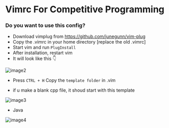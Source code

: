 

# Vimrc For Competitive Programming

### Do you want to use this config?
- Download vimplug from https://github.com/junegunn/vim-plug
- Copy the .vimrc in your home directory [replace the old .vimrc]
- Start vim and run `PlugInstall`
- After installation, restart vim 
- It will look like this 👇

![image2](https://user-images.githubusercontent.com/88348681/185231425-61f4a48c-323f-4059-9bc3-c9be1f4e8162.png)

- Press `CTRL + H` Copy the `template folder` in .vim 

- if u make a blank cpp file, it shoud start with this template

![image3](https://user-images.githubusercontent.com/88348681/185233604-06bf5644-c543-4f1c-8bcf-783543809899.png)

- Java

![image4](https://user-images.githubusercontent.com/88348681/185233708-0bb33e0c-3c4c-4461-a983-68dd17eb074c.png)
